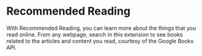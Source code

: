 Recommended Reading
===
With Recommended Reading, you can learn more about the things that you read online. From any webpage, search in this extension to see books related to the articles and content you read, courtesy of the Google Books API.
